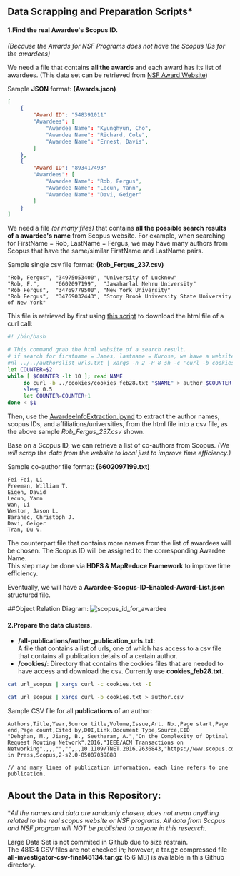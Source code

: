 ## Data Scrapping and Preparation Scripts*

#### 1.Find the real Awardee's Scopus ID.
*(Because the Awards for NSF Programs does not have the Scopus IDs for the awardees)*   

We need a file that contains **all the awards** and each award has its list of awardees. (This data set can be retrieved from [NSF Award Website][NSF])
  
Sample **JSON** format: **(Awards.json)**  
```json
[
    {
        "Award ID": "548391011"
        "Awardees": [
            "Awardee Name": "Kyunghyun, Cho",
            "Awardee Name": "Richard, Cole",
            "Awardee Name": "Ernest, Davis",
        ]
    },
    {
        "Award ID": "893417493"
        "Awardees": [
            "Awardee Name": "Rob, Fergus",
            "Awardee Name": "Lecun, Yann",
            "Awardee Name": "Davi, Geiger"
        ]
    }
]
```

We need a file *(or many files)* that contains **all the possible search results of a awardee's name** from Scopus website. For example, when searching for FirstName = Rob, LastName = Fergus, we may have many authors from Scopus that have the same/similar FirstName and LastName pairs.  

Sample single csv file format: **(Rob_Fergus_237.csv)**
```text
"Rob, Fergus", "34975053400", "University of Lucknow"
"Rob, F.",     "6602097199",  "Jawaharlal Nehru University"
"Rob Fergus",  "34769779500", "New York University"
"Rob Fergus",  "34769032443", "Stony Brook University State University of New York"
```

This file is retrieved by first using [this script][get_authors_html_page] to download the html file of a curl call:
```sh
#! /bin/bash

# This command grab the html website of a search result.
# if search for firstname = James, lastname = Kurose, we have a website specifically for all possible James Kurose
#nl ../../authorslist_urls.txt | xargs -n 2 -P 8 sh -c 'curl -b cookies_feb28.txt "$1" > author-$0.html'
let COUNTER=$2
while [ $COUNTER -lt 10 ]; read NAME
     do curl -b ../cookies/cookies_feb28.txt "$NAME" > author_$COUNTER.html
     sleep 0.5
     let COUNTER=COUNTER+1
done < $1
```

Then, use the [AwardeeInfoExtraction.ipynd][htmltocsv] to extract the author names, scopus IDs, and affiliations/universities, from the html file into a csv file, as the above sample *Rob_Fergus_237.csv* shown. 

Base on a Scopus ID, we can retrieve a list of co-authors from Scopus. *(We will scrap the data from the website to local just to improve time efficiency.)*  

Sample co-author file format: **(6602097199.txt)**
```text
Fei-Fei, Li
Freeman, William T.
Eigen, David
Lecun, Yann
Wan, Li
Weston, Jason L.
Baranec, Christoph J.
Davi, Geiger
Tran, Du V.
```

The counterpart file that contains more names from the list of awardees will be chosen. The Scopus ID will be assigned to the corresponding Awardee Name.  
This step may be done via **HDFS & MapReduce Framework** to improve time efficiency.

Eventually, we will have a **Awardee-Scopus-ID-Enabled-Award-List.json** structured file.

##Object Relation Diagram:
![scopus_id_for_awardee](https://github.com/lizichen/collaboration_networks/blob/master/Data_Scrapping_And_PreProcess/Report_and_Logs/Find_Real_Scopus_ID.jpg "Diagram to show how to get the real Scopus ID for an awardee")


#### 2.Prepare the data clusters.  

- **/all-publications/author_publication_urls.txt**:   
  A file that contains a list of urls, one of which has access to a csv file that contains all publication details of a certain author.
- **/cookies/**: Directory that contains the cookies files that are needed to have access and download the csv. Currently use **cookies_feb28.txt**. 

```sh
cat url_scopus | xargs curl -c cookies.txt -I
```

```sh
cat url_scopus | xargs curl -b cookies.txt > author.csv
```

Sample CSV file for all **publications** of an author:
```text
Authors,Title,Year,Source title,Volume,Issue,Art. No.,Page start,Page end,Page count,Cited by,DOI,Link,Document Type,Source,EID
"Dehghan, M., Jiang, B., Seetharam, A.","On the Complexity of Optimal Request Routing Network",2016,"IEEE/ACM Transactions on Networking",,,,"","",,,10.1109/TNET.2016.2636843,"https://www.scopus.com/SampleLink.html",Article in Press,Scopus,2-s2.0-85007039888

// and many lines of publication information, each line refers to one publication.
```

## About the Data in this Repository:

**All the names and data are randomly chosen, does not mean anything related to the real scopus website or NSF programs. All data from Scopus and NSF program will NOT be published to anyone in this research.*

Large Data Set is not commited in Github due to size restrain.  
The 48134 CSV files are not checked in; however, a tar.gz compressed file **all-investigator-csv-final48134.tar.gz** (5.6 MB) is available in this Github directory.

[NSF]:https://www.research.gov/common/webapi/awardapisearch-v1.htm
[get_authors_html_page]:https://github.com/lizichen/collaboration_networks/blob/master/Data_Scrapping_And_PreProcess/all-authors-html/get_authors_html_page.sh
[htmltocsv]:https://github.com/lizichen/collaboration_networks/blob/master/Data_Scrapping_And_PreProcess/AwardeeInfoExtraction.ipynb
